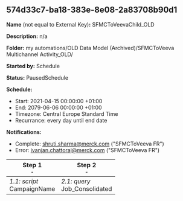 ## 574d33c7-ba18-383e-8e08-2a83708b90d1

**Name** (not equal to External Key)**:** SFMCToVeevaChild_OLD

**Description:** n/a

**Folder:** my automations/OLD Data Model (Archived)/SFMCToVeeva Multichannel Activity_OLD/

**Started by:** Schedule

**Status:** PausedSchedule

**Schedule:**

* Start: 2021-04-15 00:00:00 +01:00
* End: 2079-06-06 00:00:00 +01:00
* Timezone: Central Europe Standard Time
* Recurrance: every day until end date

**Notifications:**

* Complete: shruti.sharma@merck.com ("SFMCToVeeva FR")
* Error: ivanjan.chattoraj@merck.com ("SFMCToVeeva FR")

| Step 1<br>_<small>-</small>_ | Step 2<br>_<small>-</small>_ |
| --- | --- |
| _1.1: script_<br>CampaignName | _2.1: query_<br>Job_Consolidated |
